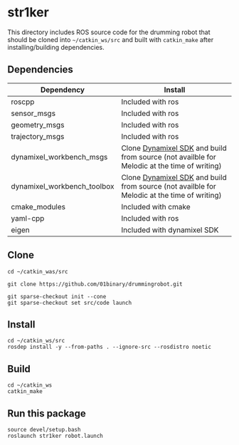 # str1ker

This directory includes ROS source code for the drumming robot that should be cloned into `~/catkin_ws/src` and built with `catkin_make` after installing/building dependencies.

## Dependencies

|Dependency|Install|
|-|-|
|roscpp|Included with ros|
|sensor_msgs|Included with ros|
|geometry_msgs|Included with ros|
|trajectory_msgs|Included with ros|
|dynamixel_workbench_msgs|Clone [Dynamixel SDK](https://github.com/ROBOTIS-GIT/DynamixelSDK) and build from source (not availble for Melodic at the time of writing)|
|dynamixel_workbench_toolbox|Clone [Dynamixel SDK](https://github.com/ROBOTIS-GIT/DynamixelSDK) and build from source (not availble for Melodic at the time of writing)|
|cmake_modules|Included with cmake|
|yaml-cpp|Included with ros|
|eigen|Included with dynamixel SDK|

## Clone

```
cd ~/catkin_was/src

git clone https://github.com/01binary/drummingrobot.git

git sparse-checkout init --cone
git sparse-checkout set src/code launch
```

## Install

```
cd ~/catkin_ws/src
rosdep install -y --from-paths . --ignore-src --rosdistro noetic
```

## Build

```
cd ~/catkin_ws
catkin_make
```

## Run this package

```
source devel/setup.bash
roslaunch str1ker robot.launch
```
